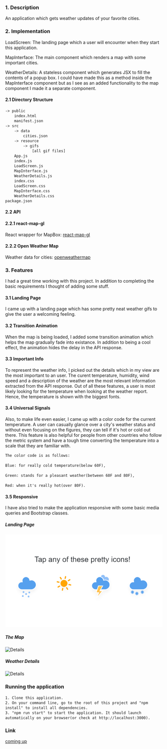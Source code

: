 ### 1. Description
An application which gets weather updates of your favorite cities.

### 2. Implementation
LoadScreen: The landing page which a user will encounter when they start this application.

MapInterface: The main component which renders a map with some important cities.  

WeatherDetails: A stateless component which generates JSX to fill the contents of a popup box.
I could have made this as a method inside the MapInterface component but as I see as an added functionality to the map component I made it a separate component.      

#### 2.1 Directory Structure
    -> public
        index.html
        manifest.json
    -> src
        -> data
            cities.json
        -> resource
            -> gifs
                [all gif files]
        App.js
        index.js
        LoadScreen.js
        MapInterface.js
        WeatherDetails.js
        index.css
        LoadScreen.css
        MapInterface.css
        WeatherDetails.css
    package.json
                
#### 2.2 API

#### 2.2.1 react-map-gl
React wrapper for MapBox: [react-map-gl](https://uber.github.io/react-map-gl/#/)

####  2.2.2 Open Weather Map
Weather data for cities: [openweathermap](https://openweathermap.org)

### 3. Features
I had a great time working with this project. In addition to completing the basic requirements I thought of adding some stuff. 
#### 3.1 Landing Page 
I came up with a landing page which has some pretty neat weather gifs to give the user a welcoming feeling. 
#### 3.2 Transition Animation
When the map is being loaded, I added some transition animation which helps the map gradually fade into existance. In addition to being a cool effect, the animation hides the delay in the API response.   
#### 3.3 Important Info
 To represent the weather info, I picked out the details which in my view are the most important to an user. The curent temperature, humidity, wind speed and a description of the weather are the most relevant information extracted from the API response.
Out of all these features, a user is most likely looking for the temperature when looking at the weather report. Hence, the temperature is shown with the biggest fonts. 
#### 3.4 Universal Signals
Also, to make life even easier, I came up with a color code for the current temperature. A user can casually glance over a city's weather status and without even focusing on the figures, they can tell if it's hot or cold out there. This feature is also helpful for people from other countries who follow the metric system and have a tough time converting the temperature into a scale that they are familiar with.

    The color code is as follows:

    Blue: for really cold temperature(below 60F),

    Green: stands for a pleasant weather(between 60F and 80F),

    Red: when it's really hot(over 80F).
#### 3.5 Responsive
I have also tried to make the application responsive with some basic media queries and Bootstrap classes.      
##### Landing Page
![Main list](https://raw.githubusercontent.com/anshumanbora/map-app/master/images/landingPage.PNG)

##### The Map
![Details](https://raw.githubusercontent.com/anshumanbora/mapp-app/master/images/Map.PNG)

##### Weather Details
![Details](https://raw.githubusercontent.com/anshumanbora/mapp-app/master/images/WeatherUpdate.PNG)


### Running the application

    1. Clone this application.
    2. On your command line, go to the root of this project and "npm install" to install all dependencies.
    3. "npm run start" to start the application. It should launch automatically on your browser(or check at http://localhost:3000).
    
### Link
[coming up]()